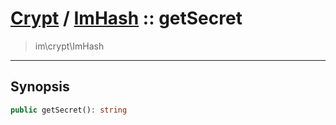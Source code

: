 # [Crypt](crypt.md) / [ImHash](crypt-ImHash.md) :: getSecret
 > im\crypt\ImHash
____

## Synopsis
```php
public getSecret(): string
```
